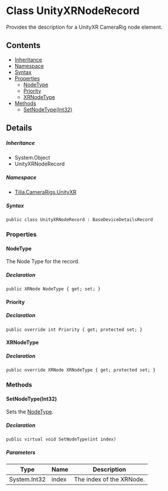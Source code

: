 # Class UnityXRNodeRecord

Provides the description for a UnityXR CameraRig node element.

## Contents

* [Inheritance]
* [Namespace]
* [Syntax]
* [Properties]
  * [NodeType]
  * [Priority]
  * [XRNodeType]
* [Methods]
  * [SetNodeType(Int32)]

## Details

##### Inheritance

* System.Object
* UnityXRNodeRecord

##### Namespace

* [Tilia.CameraRigs.UnityXR]

##### Syntax

```
public class UnityXRNodeRecord : BaseDeviceDetailsRecord
```

### Properties

#### NodeType

The Node Type for the record.

##### Declaration

```
public XRNode NodeType { get; set; }
```

#### Priority

##### Declaration

```
public override int Priority { get; protected set; }
```

#### XRNodeType

##### Declaration

```
public override XRNode XRNodeType { get; protected set; }
```

### Methods

#### SetNodeType(Int32)

Sets the [NodeType].

##### Declaration

```
public virtual void SetNodeType(int index)
```

##### Parameters

| Type | Name | Description |
| --- | --- | --- |
| System.Int32 | index | The index of the XRNode. |

[Tilia.CameraRigs.UnityXR]: README.md
[NodeType]: UnityXRNodeRecord.md#NodeType
[Inheritance]: #Inheritance
[Namespace]: #Namespace
[Syntax]: #Syntax
[Properties]: #Properties
[NodeType]: #NodeType
[Priority]: #Priority
[XRNodeType]: #XRNodeType
[Methods]: #Methods
[SetNodeType(Int32)]: #SetNodeTypeInt32

